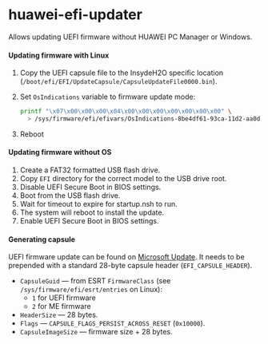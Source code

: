 huawei-efi-updater
==================

Allows updating UEFI firmware without HUAWEI PC Manager or Windows.

#### Updating firmware with Linux

1. Copy the UEFI capsule file to the InsydeH2O specific location (`/boot/efi/EFI/UpdateCapsule/CapsuleUpdateFile0000.bin`).
2. Set `OsIndications` variable to firmware update mode:

    ```sh
    printf "\x07\x00\x00\x00\x04\x00\x00\x00\x00\x00\x00\x00" \
      > /sys/firmware/efi/efivars/OsIndications-8be4df61-93ca-11d2-aa0d-00e098032b8c
    ```

3. Reboot

#### Updating firmware without OS

1. Create a FAT32 formatted USB flash drive.
2. Copy `EFI` directory for the correct model to the USB drive root.
3. Disable UEFI Secure Boot in BIOS settings.
4. Boot from the USB flash drive.
5. Wait for timeout to expire for startup.nsh to run.
6. The system will reboot to install the update.
7. Enable UEFI Secure Boot in BIOS settings.

#### Generating capsule

UEFI firmware update can be found on [Microsoft Update](https://www.catalog.update.microsoft.com/Search.aspx?q=HUAWEI). It needs to be prepended with a standard 28-byte capsule header (`EFI_CAPSULE_HEADER`).

- `CapsuleGuid` — from ESRT `FirmwareClass` (see `/sys/firmware/efi/esrt/entries` on Linux):
    - `1` for UEFI firmware
    - `2` for ME firmware
- `HeaderSize` — 28 bytes.
- `Flags` — `CAPSULE_FLAGS_PERSIST_ACROSS_RESET` (`0x10000`).
- `CapsuleImageSize` — firmware size + 28 bytes.
